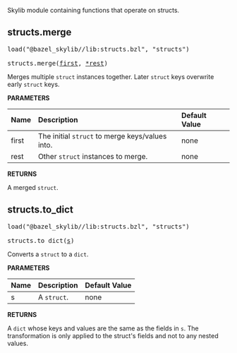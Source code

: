 <!-- Generated with Stardoc: http://skydoc.bazel.build -->

Skylib module containing functions that operate on structs.

<a id="structs.merge"></a>

## structs.merge

<pre>
load("@bazel_skylib//lib:structs.bzl", "structs")

structs.merge(<a href="#structs.merge-first">first</a>, <a href="#structs.merge-rest">*rest</a>)
</pre>

Merges multiple `struct` instances together. Later `struct` keys overwrite early `struct` keys.

**PARAMETERS**


| Name  | Description | Default Value |
| :------------- | :------------- | :------------- |
| <a id="structs.merge-first"></a>first |  The initial `struct` to merge keys/values into.   |  none |
| <a id="structs.merge-rest"></a>rest |  Other `struct` instances to merge.   |  none |

**RETURNS**

A merged `struct`.


<a id="structs.to_dict"></a>

## structs.to_dict

<pre>
load("@bazel_skylib//lib:structs.bzl", "structs")

structs.to_dict(<a href="#structs.to_dict-s">s</a>)
</pre>

Converts a `struct` to a `dict`.

**PARAMETERS**


| Name  | Description | Default Value |
| :------------- | :------------- | :------------- |
| <a id="structs.to_dict-s"></a>s |  A `struct`.   |  none |

**RETURNS**

A `dict` whose keys and values are the same as the fields in `s`. The
transformation is only applied to the struct's fields and not to any
nested values.


